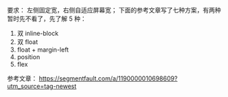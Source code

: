 要求：
左侧固定宽，右侧自适应屏幕宽；
下面的参考文章写了七种方案，有两种暂时先不看了，先了解 5 种：
1. 双 inline-block 
2. 双 float
3. float + margin-left
4. position
5. flex

参考文章：
https://segmentfault.com/a/1190000010698609?utm_source=tag-newest

